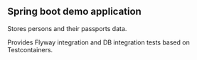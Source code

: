 ## Spring boot demo application 
Stores persons and their passports data.

Provides Flyway integration and DB integration tests based on Testcontainers.

